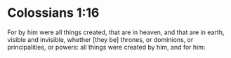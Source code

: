 # Colossians 1:16

For by him were all things created, that are in heaven, and that are in earth, visible and invisible, whether [they be] thrones, or dominions, or principalities, or powers: all things were created by him, and for him: